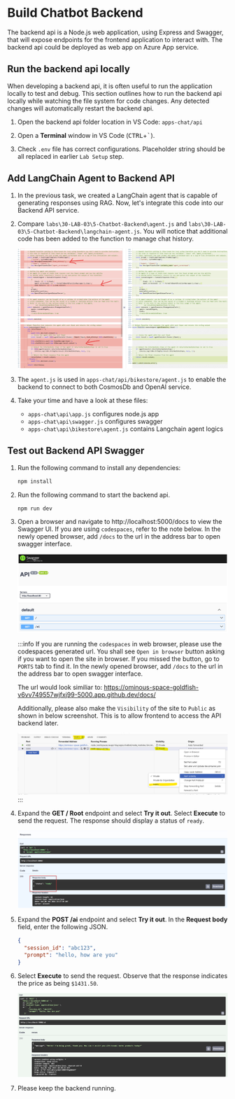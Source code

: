 # Build Chatbot Backend

The backend api is a Node.js web application, using Express and Swagger, that will expose endpoints for the frontend application to interact with. The backend api could be deployed as web app on Azure App service.

## Run the backend api locally

When developing a backend api, it is often useful to run the application locally to test and debug. This section outlines how to run the backend api locally while watching the file system for code changes. Any detected changes will automatically restart the backend api.

1. Open the backend api folder location in VS Code: `apps-chat/api`

2. Open a **Terminal** window in VS Code (<kbd>CTRL</kbd>+<kbd>`</kbd>).

3. Check `.env` file has correct configurations. Placeholder string should be all replaced in earlier `Lab Setup` step.

## Add LangChain Agent to Backend API

1. In the previous task, we created a LangChain agent that is capable of generating responses using RAG. Now, let's integrate this code into our Backend API service.

2. Compare `labs\30-LAB-03\5-Chatbot-Backend\agent.js` and `labs\30-LAB-03\5-Chatbot-Backend\langchain-agent.js`. You will notice that additional code has been added to the function to manage chat history.

   ![alt text](images/chatbot-frontend-image-1.png)

3. The `agent.js` is used in `apps-chat/api/bikestore/agent.js` to enable the backend to connect to both CosmosDb and OpenAI service.

4. Take your time and have a look at these files:
   - `apps-chat\api\app.js` configures node.js app
   - `apps-chat\api\swagger.js` configures swagger
   - `apps-chat\api\bikestore\agent.js` contains Langchain agent logics


## Test out Backend API Swagger

1. Run the following command to install any dependencies:

   ```bash
   npm install
   ```

2. Run the following command to start the backend api.

   ```bash
   npm run dev
   ```

3. Open a browser and navigate to http://localhost:5000/docs to view the Swagger UI. If you are using `codespaces`, refer to the note below. In the newly opened browser, add `/docs` to the url in the address bar to open swagger interface.

   ![The Swagger UI displays for the locally running backend api](images/local_backend_swagger_ui.png "Local backend api Swagger UI")

   :::info
   If you are running the `codespaces` in web browser, please use the codespaces generated url. You shall see `Open in browser` button asking if you want to open the site in browser. If you missed the button, go to `PORTS` tab to find it. In the newly opened browser, add `/docs` to the url in the address bar to open swagger interface.

   The url would look similiar to: https://ominous-space-goldfish-v6vv749557wjfxj99-5000.app.github.dev/docs/

   Additionally, please also make the `Visibility` of the site to `Public` as shown in below screenshot. This is to allow frontend to access the API backend later.

   ![Codespaces Visibility](images/backend-codespaces-port.png)
   :::


4. Expand the **GET / Root** endpoint and select **Try it out**. Select **Execute** to send the request. The response should display a status of `ready`.

   ![The Swagger UI displays the GET / Root endpoint reponse that has a status of ready.](images/local_backend_swagger_ui_root_response.png "Local backend api Swagger UI Root response")

5. Expand the **POST /ai** endpoint and select **Try it out**. In the **Request body** field, enter the following JSON.

   ```json
   {
     "session_id": "abc123",
     "prompt": "hello, how are you"
   }
   ```

6. Select **Execute** to send the request. Observe that the response indicates the price as being `$1431.50`.

   ![The Swagger UI displays the POST /ai endpoint reponse that has a status of ready.](images/local_backend_swagger_ui_ai_response.png "Local backend api Swagger UI AI response")

7. Please keep the backend running.
